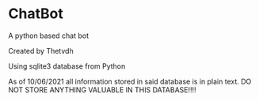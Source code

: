 # ChatBot
A python based chat bot


Created by Thetvdh

Using sqlite3 database from Python

As of 10/06/2021 all information stored in said database is in plain text. DO NOT STORE ANYTHING VALUABLE IN THIS DATABASE!!!!
